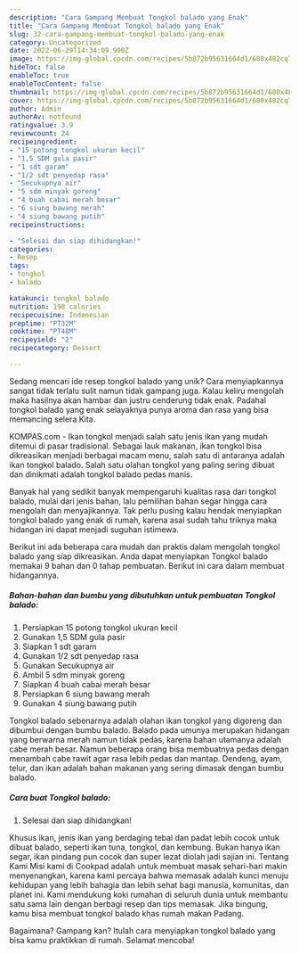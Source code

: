 ```yaml
---
description: "Cara Gampang Membuat Tongkol balado yang Enak"
title: "Cara Gampang Membuat Tongkol balado yang Enak"
slug: 32-cara-gampang-membuat-tongkol-balado-yang-enak
category: Uncategorized
date: 2022-06-29T14:34:09.900Z
image: https://img-global.cpcdn.com/recipes/5b872b95631664d1/680x482cq70/tongkol-balado-foto-resep-utama.jpg
hideToc: false
enableToc: true
enableTocContent: false
thumbnail: https://img-global.cpcdn.com/recipes/5b872b95631664d1/680x482cq70/tongkol-balado-foto-resep-utama.jpg
cover: https://img-global.cpcdn.com/recipes/5b872b95631664d1/680x482cq70/tongkol-balado-foto-resep-utama.jpg
author: Admin
authorAv: notfound
ratingvalue: 3.9
reviewcount: 24
recipeingredient:
- "15 potong tongkol ukuran kecil"
- "1,5 SDM gula pasir"
- "1 sdt garam"
- "1/2 sdt penyedap rasa"
- "Secukupnya air"
- "5 sdm minyak goreng"
- "4 buah cabai merah besar"
- "6 siung bawang merah"
- "4 siung bawang putih"
recipeinstructions:

- "Selesai dan siap dihidangkan!"
categories:
- Resep
tags:
- tongkol
- balado

katakunci: tongkol balado 
nutrition: 198 calories
recipecuisine: Indonesian
preptime: "PT32M"
cooktime: "PT48M"
recipeyield: "2"
recipecategory: Dessert

---
```





Sedang mencari ide resep tongkol balado yang unik? Cara menyiapkannya sangat tidak terlalu sulit namun tidak gampang juga. Kalau keliru mengolah maka hasilnya akan hambar dan justru cenderung tidak enak. Padahal tongkol balado yang enak selayaknya punya aroma dan rasa yang bisa memancing selera Kita.





KOMPAS.com - Ikan tongkol menjadi salah satu jenis ikan yang mudah ditemui di pasar tradisional. Sebagai lauk makanan, ikan tongkol bisa dikreasikan menjadi berbagai macam menu, salah satu di antaranya adalah ikan tongkol balado. Salah satu olahan tongkol yang paling sering dibuat dan dinikmati adalah tongkol balado pedas manis.

Banyak hal yang sedikit banyak mempengaruhi kualitas rasa dari tongkol balado, mulai dari jenis bahan, lalu pemilihan bahan segar hingga cara mengolah dan menyajikannya. Tak perlu pusing kalau hendak menyiapkan tongkol balado yang enak di rumah, karena asal sudah tahu triknya maka hidangan ini dapat menjadi suguhan istimewa.






Berikut ini ada beberapa cara mudah dan praktis dalam mengolah tongkol balado yang siap dikreasikan. Anda dapat menyiapkan Tongkol balado memakai 9 bahan dan 0 tahap pembuatan. Berikut ini cara dalam membuat hidangannya.

<!--inarticleads1-->

##### Bahan-bahan dan bumbu yang dibutuhkan untuk pembuatan Tongkol balado:

1. Persiapkan 15 potong tongkol ukuran kecil
1. Gunakan 1,5 SDM gula pasir
1. Siapkan 1 sdt garam
1. Gunakan 1/2 sdt penyedap rasa
1. Gunakan Secukupnya air
1. Ambil 5 sdm minyak goreng
1. Siapkan 4 buah cabai merah besar
1. Persiapkan 6 siung bawang merah
1. Gunakan 4 siung bawang putih


Tongkol balado sebenarnya adalah olahan ikan tongkol yang digoreng dan dibumbui dengan bumbu balado. Balado pada umunya merupakan hidangan yang berwarna merah namun tidak pedas, karena bahan utamanya adalah cabe merah besar. Namun beberapa orang bisa membuatnya pedas dengan menambah cabe rawit agar rasa lebih pedas dan mantap. Dendeng, ayam, telur, dan ikan adalah bahan makanan yang sering dimasak dengan bumbu balado. 

<!--inarticleads2-->

##### Cara buat Tongkol balado:


1. Selesai dan siap dihidangkan!

Khusus ikan, jenis ikan yang berdaging tebal dan padat lebih cocok untuk dibuat balado, seperti ikan tuna, tongkol, dan kembung. Bukan hanya ikan segar, ikan pindang pun cocok dan super lezat diolah jadi sajian ini. Tentang Kami Misi kami di Cookpad adalah untuk membuat masak sehari-hari makin menyenangkan, karena kami percaya bahwa memasak adalah kunci menuju kehidupan yang lebih bahagia dan lebih sehat bagi manusia, komunitas, dan planet ini. Kami mendukung koki rumahan di seluruh dunia untuk membantu satu sama lain dengan berbagi resep dan tips memasak. Jika bingung, kamu bisa membuat tongkol balado khas rumah makan Padang. 

Bagaimana? Gampang kan? Itulah cara menyiapkan tongkol balado yang bisa kamu praktikkan di rumah. Selamat mencoba!
